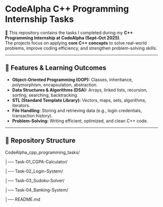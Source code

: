 # CodeAlpha C++ Programming Internship Tasks  

📌 This repository contains the tasks I completed during my **C++ Programming Internship at CodeAlpha (Sept–Oct 2025)**.  
The projects focus on applying **core C++ concepts** to solve real-world problems, improve coding efficiency, and strengthen problem-solving skills.  

---

## 🚀 Features & Learning Outcomes  
- **Object-Oriented Programming (OOP):** Classes, inheritance, polymorphism, encapsulation, abstraction.  
- **Data Structures & Algorithms (DSA):** Arrays, linked lists, recursion, sorting, searching, backtracking.  
- **STL (Standard Template Library):** Vectors, maps, sets, algorithms, iterators.  
- **File Handling:** Storing and retrieving data (e.g., login credentials, transaction history).  
- **Problem-Solving:** Writing efficient, optimized, and clean C++ code.  

---

## 📂 Repository Structure  
CodeAlpha_cpp_programming_tasks/

│── Task-01_CGPA-Calculator/

│── Task-02_Login-System/

│── Task-03_Sudoku-Solver/

│── Task-04_Banking-System/

│── README.md
